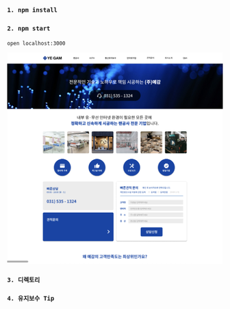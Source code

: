 ### `1. npm install`

### `2. npm start`

`open localhost:3000`

![yegam_homepage](./yegam.png)


### `3. 디렉토리`


### `4. 유지보수 Tip`

